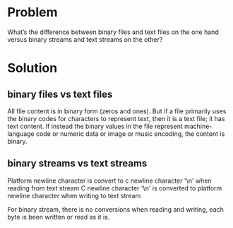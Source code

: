# Problem
What’s the difference between binary files and text files on the one hand versus binary streams and text streams on the other?

# Solution
## binary files vs text files
All file content is in binary form (zeros and ones). But if a file primarily uses the binary codes for characters to represent text, then it is a text file; it has text content.
If instead the binary values in the file represent machine-language code or numeric data or image or music encoding, the content is binary.

## binary streams vs text streams
Platform newline character is convert to c newline character '\n' when reading from text stream 
C newline character '\n' is converted to platform newline character when writing to text stream

For binary stream, there is no conversions when reading and writing, each byte is been written or read as it is.